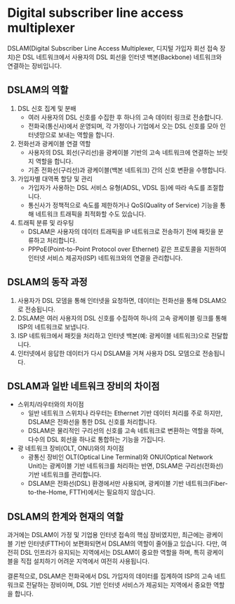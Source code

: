 # Digital subscriber line access multiplexer

DSLAM(Digital Subscriber Line Access Multiplexer, 디지털 가입자 회선 접속 장치)은 DSL 네트워크에서 사용자의 DSL 회선을 인터넷 백본(Backbone) 네트워크와 연결하는 장비입니다.

## DSLAM의 역할

1. DSL 신호 집계 및 분배 
   - 여러 사용자의 DSL 신호를 수집한 후 하나의 고속 데이터 링크로 전송합니다.
   - 전화국(통신사)에서 운영되며, 각 가정이나 기업에서 오는 DSL 신호를 모아 인터넷망으로 보내는 역할을 합니다.
2. 전화선과 광케이블 연결 역할 
   - 사용자의 DSL 회선(구리선)을 광케이블 기반의 고속 네트워크에 연결하는 브릿지 역할을 합니다. 
   - 기존 전화선(구리선)과 광케이블(백본 네트워크) 간의 신호 변환을 수행합니다.
3. 가입자별 대역폭 할당 및 관리 
   - 가입자가 사용하는 DSL 서비스 유형(ADSL, VDSL 등)에 따라 속도를 조절합니다. 
   - 통신사가 정책적으로 속도를 제한하거나 QoS(Quality of Service) 기능을 통해 네트워크 트래픽을 최적화할 수도 있습니다.
4. 트래픽 분류 및 라우팅 
   - DSLAM은 사용자의 데이터 트래픽을 IP 네트워크로 전송하기 전에 패킷을 분류하고 처리합니다. 
   - PPPoE(Point-to-Point Protocol over Ethernet) 같은 프로토콜을 지원하여 인터넷 서비스 제공자(ISP) 네트워크와의 연결을 관리합니다.
   
## DSLAM의 동작 과정
   
1. 사용자가 DSL 모뎀을 통해 인터넷을 요청하면, 데이터는 전화선을 통해 DSLAM으로 전송됩니다. 
2. DSLAM은 여러 사용자의 DSL 신호를 수집하여 하나의 고속 광케이블 링크를 통해 ISP의 네트워크로 보냅니다. 
3. ISP 네트워크에서 패킷을 처리하고 인터넷 백본(예: 광케이블 네트워크)으로 전달합니다. 
4. 인터넷에서 응답한 데이터가 다시 DSLAM을 거쳐 사용자 DSL 모뎀으로 전송됩니다.

## DSLAM과 일반 네트워크 장비의 차이점
   
- 스위치/라우터와의 차이점 
  - 일반 네트워크 스위치나 라우터는 Ethernet 기반 데이터 처리를 주로 하지만, DSLAM은 전화선을 통한 DSL 신호를 처리합니다. 
  - DSLAM은 물리적인 구리선의 신호를 고속 네트워크로 변환하는 역할을 하며, 다수의 DSL 회선을 하나로 통합하는 기능을 가집니다.
- 광 네트워크 장비(OLT, ONU)와의 차이점 
  - 광통신 장비인 OLT(Optical Line Terminal)와 ONU(Optical Network Unit)는 광케이블 기반 네트워크를 처리하는 반면, DSLAM은 구리선(전화선) 기반 네트워크를 관리합니다. 
  - DSLAM은 전화선(DSL) 환경에서만 사용되며, 광케이블 기반 네트워크(Fiber-to-the-Home, FTTH)에서는 필요하지 않습니다.

## DSLAM의 한계와 현재의 역할
  
과거에는 DSLAM이 가정 및 기업용 인터넷 접속의 핵심 장비였지만, 최근에는 광케이블 기반 인터넷(FTTH)이 보편화되면서 DSLAM의 역할이 줄어들고 있습니다. 다만, 여전히 DSL 인프라가 유지되는 지역에서는 DSLAM이 중요한 역할을 하며, 특히 광케이블을 직접 설치하기 어려운 지역에서 여전히 사용됩니다.

결론적으로, DSLAM은 전화국에서 DSL 가입자의 데이터를 집계하여 ISP의 고속 네트워크로 전달하는 장비이며, DSL 기반 인터넷 서비스가 제공되는 지역에서 중요한 역할을 합니다.